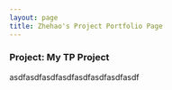 ```yaml
---
layout: page
title: Zhehao's Project Portfolio Page
---
```

### Project: My TP Project
asdfasdfasdfasdfasdfasdfasdfasdf